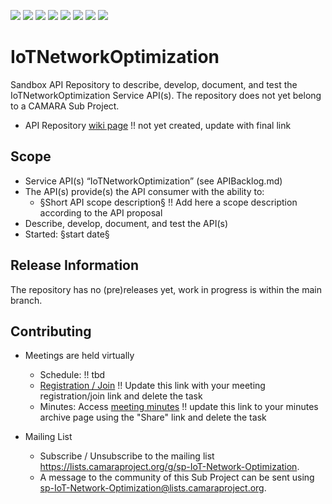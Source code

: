 <a href="https://github.com/camaraproject/IoTNetworkOptimization/commits/" title="Last Commit"><img src="https://img.shields.io/github/last-commit/camaraproject/IoTNetworkOptimization?style=plastic"></a>
<a href="https://github.com/camaraproject/IoTNetworkOptimization/issues" title="Open Issues"><img src="https://img.shields.io/github/issues/camaraproject/IoTNetworkOptimization?style=plastic"></a>
<a href="https://github.com/camaraproject/IoTNetworkOptimization/pulls" title="Open Pull Requests"><img src="https://img.shields.io/github/issues-pr/camaraproject/IoTNetworkOptimization?style=plastic"></a>
<a href="https://github.com/camaraproject/IoTNetworkOptimization/graphs/contributors" title="Contributors"><img src="https://img.shields.io/github/contributors/camaraproject/IoTNetworkOptimization?style=plastic"></a>
<a href="https://github.com/camaraproject/IoTNetworkOptimization" title="Repo Size"><img src="https://img.shields.io/github/repo-size/camaraproject/IoTNetworkOptimization?style=plastic"></a>
<a href="https://github.com/camaraproject/IoTNetworkOptimization/blob/main/LICENSE" title="License"><img src="https://img.shields.io/badge/License-Apache%202.0-green.svg?style=plastic"></a>
<a href="https://github.com/camaraproject/IoTNetworkOptimization/releases/latest" title="Latest Release"><img src="https://img.shields.io/github/release/camaraproject/IoTNetworkOptimization?style=plastic"></a>
<a href="https://github.com/camaraproject/Governance/blob/main/ProjectStructureAndRoles.md" title="Sandbox API Repository"><img src="https://img.shields.io/badge/Sandbox%20API%20Repository-yellow?style=plastic"></a>

# IoTNetworkOptimization

Sandbox API Repository to describe, develop, document, and test the IoTNetworkOptimization Service API(s). The repository does not yet belong to a CAMARA Sub Project.

* API Repository [wiki page](https://lf-camaraproject.atlassian.net/) !! not yet created, update with final link

## Scope

* Service API(s) “IoTNetworkOptimization” (see APIBacklog.md) 
* The API(s) provide(s) the API consumer with the ability to:  
  * §Short API scope description§ !! Add here a scope description according to the API proposal
* Describe, develop, document, and test the API(s)
* Started: §start date§
<!-- * Incubating stage since: {{incubation date}} --> 

## Release Information

The repository has no (pre)releases yet, work in progress is within the main branch.
<!-- Optional: an explicit listing of the latest (pre-)release with additional information, e.g. links to the API definitions -->
<!-- In addition use/uncomment one or multiple the following alternative options when becoming applicable -->
<!-- Pre-releases of this sub project are available in https://github.com/camaraproject/IoTNetworkOptimization/releases -->
<!-- The latest public release is available here: https://github.com/camaraproject/IoTNetworkOptimization/releases/latest -->
<!-- For changes see [CHANGELOG.md](https://github.com/camaraproject/IoTNetworkOptimization/blob/main/CHANGELOG.md) -->

## Contributing

* Meetings are held virtually <!-- for new, independent Sandbox API repositories request a meeting link from the LF admin team or replace the information with the existing meeting information of the Sub Project -->

  * Schedule: !! tbd
  * [Registration / Join](https://zoom-lfx.platform.linuxfoundation.org/meetings/telcoapi) !! Update this link with your meeting registration/join link and delete the task
  * Minutes: Access [meeting minutes](https://lf-camaraproject.atlassian.net/) !! update this link to your minutes archive page using the "Share" link and delete the task
* Mailing List
  * Subscribe / Unsubscribe to the mailing list <https://lists.camaraproject.org/g/sp-IoT-Network-Optimization>.
  * A message to the community of this Sub Project can be sent using <sp-IoT-Network-Optimization@lists.camaraproject.org>.
